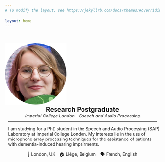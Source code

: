 ```yaml
---
# To modify the layout, see https://jekyllrb.com/docs/themes/#overriding-theme-defaults

layout: home
---
```


<div class="center">
<div class="row">
  <div class="column left">
      <img src="assets/img/IMG_1568.jpg" width="200" style="margin-top:35px; margin-left:0px">
  </div>
  <div class="column right">
    <h2 style="margin:0; text-align:center"> Research Postgraduate</h2>
    <p style="font-style:italic; margin:0; text-align:center" > Imperial College London - Speech and Audio Processing</p>
    <hr color="#4CAE04" noshade style="margin:10px">
    <p style="text-align:left; margin-left:10px"> I am studying for a PhD student in the Speech and Audio Processing (SAP) Laboratory  at Imperial College London. My interests lie in the use of microphone array processing techniques for the assistance of patients with dementia-induced hearing impairments.
    </p>
    <p style="text-align:center; margin-left:-2px"> 📍 London, UK &ensp; 🏠 Liège, Belgium &ensp; 🗣 French, English
    </p>
  </div>
</div>
</div>

<!-- style="font-variant: small-caps" -->

